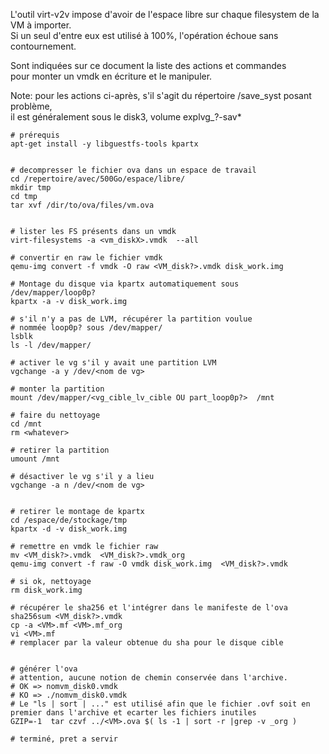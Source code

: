 L'outil virt-v2v impose d'avoir de l'espace libre sur chaque filesystem de la VM à importer.  
Si un seul d'entre eux est utilisé à 100%, l'opération échoue sans contournement.  

Sont indiquées sur ce document la liste des actions et commandes  
pour monter un vmdk en écriture et le manipuler.


Note: pour les actions ci-après, s'il s'agit du répertoire /save_syst posant problème,  
il est généralement sous le disk3, volume explvg_?-sav*

```
# prérequis
apt-get install -y libguestfs-tools kpartx


# decompresser le fichier ova dans un espace de travail
cd /repertoire/avec/500Go/espace/libre/
mkdir tmp
cd tmp
tar xvf /dir/to/ova/files/vm.ova


# lister les FS présents dans un vmdk
virt-filesystems -a <vm_diskX>.vmdk  --all

# convertir en raw le fichier vmdk
qemu-img convert -f vmdk -O raw <VM_disk?>.vmdk disk_work.img

# Montage du disque via kpartx automatiquement sous /dev/mapper/loop0p?
kpartx -a -v disk_work.img

# s'il n'y a pas de LVM, récupérer la partition voulue 
# nommée loop0p? sous /dev/mapper/
lsblk
ls -l /dev/mapper/

# activer le vg s'il y avait une partition LVM
vgchange -a y /dev/<nom de vg>

# monter la partition
mount /dev/mapper/<vg_cible_lv_cible OU part_loop0p?>  /mnt

# faire du nettoyage
cd /mnt
rm <whatever>

# retirer la partition
umount /mnt

# désactiver le vg s'il y a lieu
vgchange -a n /dev/<nom de vg>


# retirer le montage de kpartx
cd /espace/de/stockage/tmp
kpartx -d -v disk_work.img

# remettre en vmdk le fichier raw
mv <VM_disk?>.vmdk  <VM_disk?>.vmdk_org
qemu-img convert -f raw -O vmdk disk_work.img  <VM_disk?>.vmdk 

# si ok, nettoyage
rm disk_work.img

# récupérer le sha256 et l'intégrer dans le manifeste de l'ova
sha256sum <VM_disk?>.vmdk 
cp -a <VM>.mf <VM>.mf_org
vi <VM>.mf
# remplacer par la valeur obtenue du sha pour le disque cible


# générer l'ova
# attention, aucune notion de chemin conservée dans l'archive. 
# OK => nomvm_disk0.vmdk
# KO => ./nomvm_disk0.vmdk
# Le "ls | sort | ..." est utilisé afin que le fichier .ovf soit en premier dans l'archive et ecarter les fichiers inutiles
GZIP=-1  tar czvf ../<VM>.ova $( ls -1 | sort -r |grep -v _org )

# terminé, pret a servir
```
